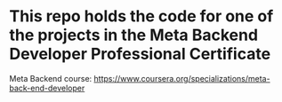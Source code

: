 # This repo holds the code for one of the projects in the Meta Backend Developer Professional Certificate

Meta Backend course: https://www.coursera.org/specializations/meta-back-end-developer
